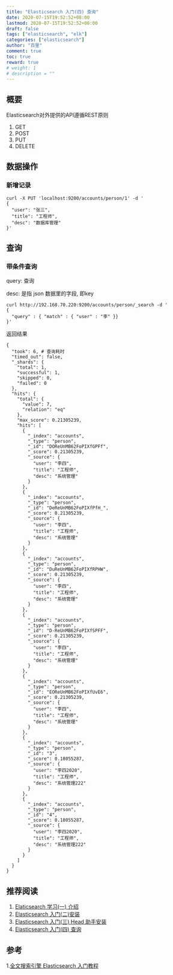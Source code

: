 ```yaml
---
title: "Elasticsearch 入门(四) 查询"
date: 2020-07-15T19:52:52+08:00
lastmod: 2020-07-15T19:52:52+08:00
draft: false
tags: ["elasticsearch", "elk"]
categories: ["elasticsearch"]
author: "百里"
comment: true
toc: true
reward: true
# weight: 1
# description = ""
---
```


## 概要

Elasticsearch对外提供的API遵循REST原则

1. GET
2. POST
3. PUT
4. DELETE

## 数据操作

### 新增记录

```
curl -X PUT 'localhost:9200/accounts/person/1' -d '
{
  "user": "张三",
  "title": "工程师",
  "desc": "数据库管理"
}' 
```
## 查询
### 带条件查询

query: 查询

desc: 是指 json 数据里的字段, 即key

```
curl http://192.168.70.220:9200/accounts/person/_search -d '
{
  "query" : { "match" : { "user" : "李" }}
}'
```

返回结果

```
{
  "took": 6, # 查询耗时
  "timed_out": false,
  "_shards": {
    "total": 1,
    "successful": 1,
    "skipped": 0,
    "failed": 0
  },
  "hits": {
    "total": {
      "value": 7,
      "relation": "eq"
    },
    "max_score": 0.21305239,
    "hits": [
      {
        "_index": "accounts",
        "_type": "person",
        "_id": "DOReUnMB62FoPIXfGPFf",
        "_score": 0.21305239,
        "_source": {
          "user": "李四",
          "title": "工程师",
          "desc": "系统管理"
        }
      },
      {
        "_index": "accounts",
        "_type": "person",
        "_id": "DeReUnMB62FoPIXfPfH_",
        "_score": 0.21305239,
        "_source": {
          "user": "李四",
          "title": "工程师",
          "desc": "系统管理"
        }
      },
      {
        "_index": "accounts",
        "_type": "person",
        "_id": "DuReUnMB62FoPIXfRPHW",
        "_score": 0.21305239,
        "_source": {
          "user": "李四",
          "title": "工程师",
          "desc": "系统管理"
        }
      },
      {
        "_index": "accounts",
        "_type": "person",
        "_id": "D-ReUnMB62FoPIXfSPFF",
        "_score": 0.21305239,
        "_source": {
          "user": "李四",
          "title": "工程师",
          "desc": "系统管理"
        }
      },
      {
        "_index": "accounts",
        "_type": "person",
        "_id": "EOReUnMB62FoPIXfUvE6",
        "_score": 0.21305239,
        "_source": {
          "user": "李四",
          "title": "工程师",
          "desc": "系统管理"
        }
      },
      {
        "_index": "accounts",
        "_type": "person",
        "_id": "3",
        "_score": 0.18055287,
        "_source": {
          "user": "李四2020",
          "title": "工程师",
          "desc": "系统管理222"
        }
      },
      {
        "_index": "accounts",
        "_type": "person",
        "_id": "4",
        "_score": 0.18055287,
        "_source": {
          "user": "李四2020",
          "title": "工程师",
          "desc": "系统管理222"
        }
      }
    ]
  }
}
```



## 推荐阅读

1. [Elaticsearch 学习(一) 介绍](https://www.sgfoot.com/es-info.html)
2. [Elasticsearch 入门(二)安装](https://www.sgfoot.com/es-install.html)
3. [Elasticsearch 入门(三) Head 助手安装](https://www.sgfoot.com/es-head.html)
4. [Elasticsearch 入门(四) 查询](https://www.sgfoot.com/es-search.html)

## 参考

1.[全文搜索引擎 Elasticsearch 入门教程](http://www.ruanyifeng.com/blog/2017/08/elasticsearch.html)